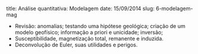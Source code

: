 title: Análise quantitativa: Modelagem
date: 15/09/2014
slug: 6-modelagem-mag

* Revisão: anomalias; testando uma hipótese geológica;
  criação de um modelo geofísico; informação a priori e unicidade; inversão;
* Susceptibilidade, magnetização total, remanente e induzida.
* Deconvolução de Euler, suas utilidades e perigos.
